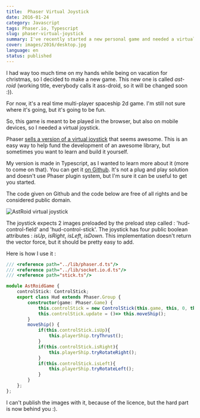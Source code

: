 ```yaml
---
title:  Phaser Virtual Joystick
date: 2016-01-24
category: Javascript 
tags: Phaser.io, Typescript
slug: phaser-virtual-joystick
summary: I've recently started a new personal game and needed a virtual joystick implementation. Here it is, free of all rights.
cover: images/2016/desktop.jpg
language: en
status: published
---
```


I had way too much time on my hands while being on vacation for christmas, so I decided to make a new game. This new one
is called _ast-roid_ (working title, everybody calls it ass-droid, so it will be changed soon :)).

For now, it's a real time multi-player spaceship 2d game. I'm still not sure where it's going, but it's going to be fun. 

So, this game is meant to be played in the browser, but also on mobile devices, so I needed a virtual joystick.

Phaser [sells a version of a virtual joystick](http://phaser.io/shop/plugins/virtualjoystick) that seems awesome. This is an easy way to
help fund the development of an awesome library, but sometimes you want to learn and build it yourself.

My version is made in Typescript, as I wanted to learn more about it (more to come on that). You can get it [on Github](https://gist.github.com/PierrePaul/e6d623f136efc3f8bb14).
It's not a plug and play solution and doesn't use Phaser plugin system, but I'm sure it can be useful to get you started.

The code given on Github and the code below are free of all rights and be considered public domain.

![AstRoid virtual joystick](/images/2016/joystick-ingame.png)

The joystick expects 2 images preloaded by the preload step called : 'hud-control-field' and 'hud-control-stick'.
The joystick has four public boolean attributes : *isUp*, *isRight*, *isLeft*, *isDown*.
This implementation doesn't return the vector force, but it should be pretty easy to add.

Here is how I use it :
```typescript
/// <reference path="../lib/phaser.d.ts"/>
/// <reference path="../lib/socket.io.d.ts"/>
/// <reference path="stick.ts"/>

module AstRoidGame {
    controlStick: ControlStick;
    export class Hud extends Phaser.Group {
        constructor(game: Phaser.Game) {
            this.controlStick = new ControlStick(this.game, this, 0, this.game.height);
            this.controlStick.update = ()=> this.moveShip();
        }
        moveShip() {
            if(this.controlStick.isUp){
                this.playerShip.tryThrust();
            }
            if(this.controlStick.isRight){
                this.playerShip.tryRotateRight();
            }
            if(this.controlStick.isLeft){
                this.playerShip.tryRotateLeft();
            }
        }
    };
};
```

I can't publish the images with it, because of the licence, but the hard part is now behind you :).
